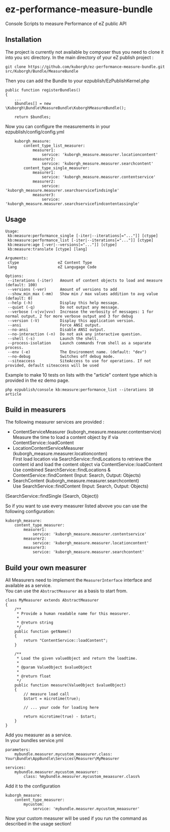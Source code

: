 ez-performance-measure-bundle
=============================

Console Scripts to measure Performance of eZ public API

Installation
------------

The project is currently not available by composer thus you need to clone it into you src directory.
In the main directory of your eZ publish project :
```
git clone https://github.com/kuborgh/ez-performance-measure-bundle.git src/Kuborgh/Bundle/MeasureBundle
```

Then you can add the Bundle to your ezpublish/EzPublishKernel.php

	public function registerBundles()
	{
        ...
        $bundles[] = new \Kuborgh\Bundle\MeasureBundle\KuborghMeasureBundle();

        return $bundles;

Now you can configure the measurements in your ezpublish/config/config.yml

```
	kuborgh_measure:
    	content_type_list_measurer:
        	measurer1:
            	service: 'kuborgh_measure.measurer.locationcontent'
	        measurer2:
    	        service: 'kuborgh_measure.measurer.searchcontent'
	    content_type_single_measurer:
    	    measurer1:
        	    service: 'kuborgh_measure.measurer.contentservice'
	        measurer2:
    	        service: 'kuborgh_measure.measurer.searchservicefindsingle'
        	measurer3:
            	service: 'kuborgh_measure.measurer.searchservicefindcontentassingle'

```

Usage
-------

```
Usage:
 kb:measure:performance_single [-iter|--iterations[="..."]] [ctype]
 kb:measure:performance_list [-iter|--iterations[="..."]] [ctype]
 kb:measure:age [-ver|--versions[="..."]] [ctype]
 kb:measure:translate [ctype] [lang]

Arguments:
 ctype                 eZ Content Type
 lang                  eZ Langugage Code

Options:
 --iterations (-iter)   Amount of content objects to load and measure (default: 100)
 --versions	(-ver)		Amount of versions to add
 --show_min_max (-mm)   Show min / max values addition to avg value (default: 0)
 --help (-h)            Display this help message.
 --quiet (-q)           Do not output any message.
 --verbose (-v|vv|vvv)  Increase the verbosity of messages: 1 for normal output, 2 for more verbose output and 3 for debug
 --version (-V)         Display this application version.
 --ansi                 Force ANSI output.
 --no-ansi              Disable ANSI output.
 --no-interaction (-n)  Do not ask any interactive question.
 --shell (-s)           Launch the shell.
 --process-isolation    Launch commands from shell as a separate process.
 --env (-e)             The Environment name. (default: "dev")
 --no-debug             Switches off debug mode.
 --siteaccess           SiteAccess to use for operations. If not provided, default siteaccess will be used

```

Example to make 10 tests on lists with the "article" content type which is provided in the ez demo page.
```
php ezpublish/console kb:measure:performance_list --iterations 10 article
```


Build in measurers
------------------

The following measurer services are provided :

* ContentServiceMeasurer (kuborgh_measure.measurer.contentservice)<br>
  Measure the time to load a content object by if via ContentService::loadContent
* LocationContentServiceMeasurer (kuborgh_measure.measurer.locationconten)<br>
  First load location via SearchService::findLocations to retrieve the content id and load the content object via ContentService::loadContent
  Use combined SearchService::findLocations & ContentService::findContent (Input: Search, Output: Objects)
* SearchContent (kuborgh_measure.measurer.searchcontent)<br>
  Use SearchService::findContent (Input: Search, Output: Objects)

(SearchService::findSingle (Search, Object))

So if you want to use every measurer listed abvove you can use the following configuration:

```
kuborgh_measure:
    content_type_measurer:
        measurer1:
            service: 'kuborgh_measure.measurer.contentservice'
		measurer2:
			service: 'kuborgh_measure.measurer.locationcontent'
		measurer3:
			service: 'kuborgh_measure.measurer.searchcontent'
```

Build your own measurer
-----------------------

All Measurers need to implement the ```MeasurerInterface``` interface and available as a service.<br>
You can use the ```AbstractMeasurer``` as a basis to start from.

```
class MyMeasurer extends AbstractMeasurer
{
	/**
     * Provide a human readable name for this measurer.
     *
     * @return string
     */
    public function getName()
    {
        return "ContentService::loadContent";
    }

    /**
	 * Load the given valueObject and return the loadtime.
	 *
	 * @param ValueObject $valueObject
	 *
	 * @return float
	 */
	public function measure(ValueObject $valueObject)
	{
		// measure load call
		$start = microtime(true);

		// ... your code for loading here

		return microtime(true) - $start;
	}
}
```

Add you measurer as a service.<br>
In your bundles service.yml
```
parameters:
    mybundle.measurer.mycustom_meaasurer.class: Your\Bundle\AppBundle\Services\Measurer\MyMeasurer

services:
	mybundle.measurer.mycustom_meaasurer:
		class: %mybundle.measurer.mycustom_meaasurer.class%
```

Add it to the configuration
```
kuborgh_measure:
    content_type_measurer:
    	mycustom:
			service: 'mybundle.measurer.mycustom_meaasurer'
```

Now your custom measurer will be used if you run the command as described in the usage section!
